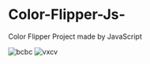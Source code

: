 # Color-Flipper-Js-
Color Flipper Project made by JavaScript

![bcbc](https://github.com/mh-hamza/Color-Flipper-Js-/assets/142193015/57afff9c-939b-448c-a057-945a5ff893d3)
![vxcv](https://github.com/mh-hamza/Color-Flipper-Js-/assets/142193015/14ed3f28-a011-4f3e-b562-df04f8911d18)
